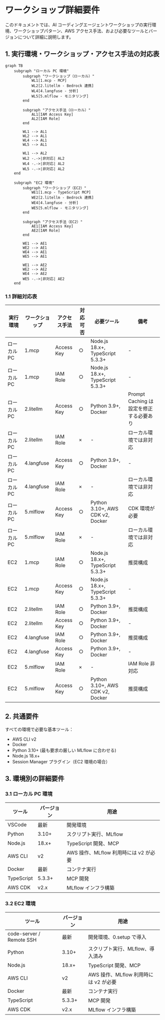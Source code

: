 # ワークショップ詳細要件

このドキュメントでは、AI コーディングエージェントワークショップの実行環境、ワークショップパターン、AWS アクセス手法、および必要なツールとバージョンについて詳細に説明します。

## 1. 実行環境・ワークショップ・アクセス手法の対応表

```mermaid
graph TB
    subgraph "ローカル PC 環境"
        subgraph "ワークショップ（ローカル）"
            WL1[1.mcp - MCP]
            WL2[2.litellm - Bedrock 連携]
            WL4[4.langfuse - 分析]
            WL5[5.mlflow - モニタリング]
        end
        
        subgraph "アクセス手法（ローカル）"
            AL1[IAM Access Key]
            AL2[IAM Role]
        end
        
        WL1 --> AL1
        WL2 --> AL1
        WL4 --> AL1
        WL5 --> AL1
        
        WL1 --> AL2
        WL2 -.->|非対応| AL2
        WL4 -.->|非対応| AL2
        WL5 -.->|非対応| AL2
    end
    
    subgraph "EC2 環境"
        subgraph "ワークショップ（EC2）"
            WE1[1.mcp - TypeScript MCP]
            WE2[2.litellm - Bedrock 連携]
            WE4[4.langfuse - 分析]
            WE5[5.mlflow - モニタリング]
        end
        
        subgraph "アクセス手法（EC2）"
            AE1[IAM Access Key]
            AE2[IAM Role]
        end
        
        WE1 --> AE1
        WE2 --> AE1
        WE4 --> AE1
        WE5 --> AE1
        
        WE1 --> AE2
        WE2 --> AE2
        WE4 --> AE2
        WE5 -.->|非対応| AE2
    end
```

### 1.1 詳細対応表

| 実行環境 | ワークショップ | アクセス手法 | 対応可否 | 必要ツール | 備考 |
|---------|--------------|-------------|---------|-----------|------|
| ローカル PC | 1.mcp | Access Key | ○ | Node.js 18.x+, TypeScript 5.3.3+ | - |
| ローカル PC | 1.mcp | IAM Role | ○ | Node.js 18.x+, TypeScript 5.3.3+ | - |
| ローカル PC | 2.litellm | Access Key | ○ | Python 3.9+, Docker | Prompt Caching は設定を修正する必要あり |
| ローカル PC | 2.litellm | IAM Role | × | - | ローカル環境では非対応 |
| ローカル PC | 4.langfuse | Access Key | ○ | Python 3.9+, Docker | - |
| ローカル PC | 4.langfuse | IAM Role | × | - | ローカル環境では非対応 |
| ローカル PC | 5.mlflow | Access Key | ○ | Python 3.10+, AWS CDK v2, Docker | CDK 環境が必要 |
| ローカル PC | 5.mlflow | IAM Role | × | - | ローカル環境では非対応 |
| EC2 | 1.mcp | IAM Role | ○ | Node.js 18.x+, TypeScript 5.3.3+ | 推奨構成 |
| EC2 | 1.mcp | Access Key | ○ | Node.js 18.x+, TypeScript 5.3.3+ | - |
| EC2 | 2.litellm | IAM Role | ○ | Python 3.9+, Docker | 推奨構成 |
| EC2 | 2.litellm | Access Key | ○ | Python 3.9+, Docker | - |
| EC2 | 4.langfuse | IAM Role | ○ | Python 3.9+, Docker | 推奨構成 |
| EC2 | 4.langfuse | Access Key | ○ | Python 3.9+, Docker | - |
| EC2 | 5.mlflow | IAM Role | × | - | IAM Role 非対応 |
| EC2 | 5.mlflow | Access Key | ○ | Python 3.10+, AWS CDK v2, Docker | 推奨構成 |

## 2. 共通要件

すべての環境で必要な基本ツール：
- AWS CLI v2
- Docker
- Python 3.10+ (最も要求の厳しい MLflow に合わせる)
- Node.js 18.x+
- Session Manager プラグイン（EC2 環境の場合）

## 3. 環境別の詳細要件

### 3.1 ローカル PC 環境

| ツール | バージョン | 用途 |
|--------|-----------|------|
| VSCode | 最新 | 開発環境 |
| Python | 3.10+ | スクリプト実行、MLflow |
| Node.js | 18.x+ | TypeScript 開発、MCP |
| AWS CLI | v2 | AWS 操作、MLflow 利用時には v2 が必要 |
| Docker | 最新 | コンテナ実行 |
| TypeScript | 5.3.3+ | MCP 開発 |
| AWS CDK | v2.x | MLflow インフラ構築 |

### 3.2 EC2 環境

| ツール | バージョン | 用途 |
|--------|-----------|------|
| code-server / Remote SSH | 最新 | 開発環境、0.setup で導入 |
| Python | 3.10+ | スクリプト実行、MLflow、導入済み |
| Node.js | 18.x+ | TypeScript 開発、MCP |
| AWS CLI | v2 | AWS 操作、MLflow 利用時には v2 が必要 |
| Docker | 最新 | コンテナ実行 |
| TypeScript | 5.3.3+ | MCP 開発 |
| AWS CDK | v2.x | MLflow インフラ構築 |
